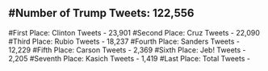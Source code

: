 #Number of Trump Tweets: 122,556
---
#First Place: Clinton Tweets - 23,901
#Second Place: Cruz Tweets - 22,090
#Third Place: Rubio Tweets - 18,237
#Fourth Place: Sanders Tweets - 12,229
#Fifth Place: Carson Tweets - 2,369
#Sixth Place: Jeb! Tweets - 2,205
#Seventh Place: Kasich Tweets - 1,419
#Last Place: Total Tweets -  
